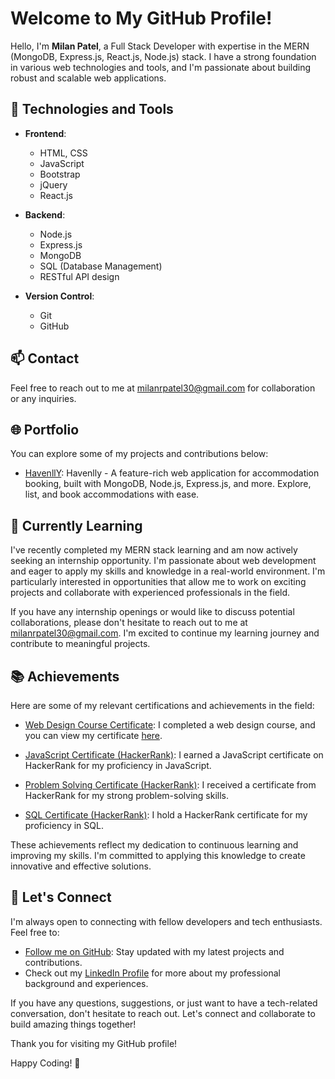 # Welcome to My GitHub Profile!

Hello, I'm **Milan Patel**, a Full Stack Developer with expertise in the MERN (MongoDB, Express.js, React.js, Node.js) stack. I have a strong foundation in various web technologies and tools, and I'm passionate about building robust and scalable web applications.

## 🔧 Technologies and Tools

- **Frontend**:
  - HTML, CSS
  - JavaScript
  - Bootstrap
  - jQuery
  - React.js

- **Backend**:
  - Node.js
  - Express.js
  - MongoDB
  - SQL (Database Management)
  - RESTful API design

- **Version Control**:
  - Git
  - GitHub

## 📫 Contact

Feel free to reach out to me at [milanrpatel30@gmail.com](mailto:milanrpatel30@gmail.com) for collaboration or any inquiries.

## 🌐 Portfolio

You can explore some of my projects and contributions below:

- [HavenllY](https://havenlly.onrender.com/): Havenlly - A feature-rich web application for accommodation booking, built with MongoDB, Node.js, Express.js, and more. Explore, list, and book accommodations with ease.

## 🌱 Currently Learning

I've recently completed my MERN stack learning and am now actively seeking an internship opportunity. I'm passionate about web development and eager to apply my skills and knowledge in a real-world environment. I'm particularly interested in opportunities that allow me to work on exciting projects and collaborate with experienced professionals in the field.

If you have any internship openings or would like to discuss potential collaborations, please don't hesitate to reach out to me at [milanrpatel30@gmail.com](mailto:milanrpatel30@gmail.com). I'm excited to continue my learning journey and contribute to meaningful projects.

## 📚 Achievements

Here are some of my relevant certifications and achievements in the field:

- [Web Design Course Certificate](https://drive.google.com/file/d/1jbO4qx0A0dyr2ZeDeAlma72_qv1jJgvN/view): I completed a web design course, and you can view my certificate [here](https://drive.google.com/file/d/1jbO4qx0A0dyr2ZeDeAlma72_qv1jJgvN/view).

- [JavaScript Certificate (HackerRank)](https://www.hackerrank.com/certificates/48133061e063): I earned a JavaScript certificate on HackerRank for my proficiency in JavaScript.

- [Problem Solving Certificate (HackerRank)](https://www.hackerrank.com/certificates/6ee386367dea): I received a certificate from HackerRank for my strong problem-solving skills.

- [SQL Certificate (HackerRank)](https://www.hackerrank.com/certificates/266870c9b354): I hold a HackerRank certificate for my proficiency in SQL.

These achievements reflect my dedication to continuous learning and improving my skills. I'm committed to applying this knowledge to create innovative and effective solutions.

## 💬 Let's Connect

I'm always open to connecting with fellow developers and tech enthusiasts. Feel free to:

- [Follow me on GitHub](https://github.com/milan-3011): Stay updated with my latest projects and contributions.
- Check out my [LinkedIn Profile](https://www.linkedin.com/in/milan-patel-7ba190199/) for more about my professional background and experiences.

If you have any questions, suggestions, or just want to have a tech-related conversation, don't hesitate to reach out. Let's connect and collaborate to build amazing things together!

Thank you for visiting my GitHub profile!

Happy Coding! 🚀
